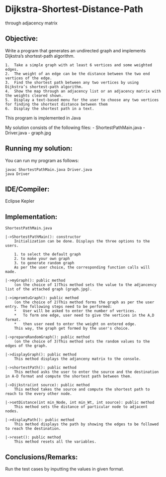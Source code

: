 Dijkstra-Shortest-Distance-Path
===============================

through adjacency matrix


Objective:	
-----------

Write a program that generates an undirected graph and implements Dijkstra’s shortest-path algorithm.

	1.	Take a simple graph with at least 6 vertices and some weighted edges.
	2.	The weight of an edge can be the distance between the two end vertices of the edge.
	3.	Find the shortest path between any two vertices by using Dijkstra’s shortest-path algorithm.
	4.	Show the map through an adjacency list or an adjacency matrix with the weights cleared shown. 
	5.	Display a text-based menu for the user to choose any two vertices for finding the shortest distance between them
	6.	Display the shortest path in a text.


This program is implemented in Java

My solution consists of the following files:
	- ShortestPathMain.java
	- Driver.java
	- graph.jpg


Running my solution:
-------------------
You can run my program as follows:

	javac ShortestPathMain.java Driver.java	
	java Driver


IDE/Compiler:	
------------
Eclipse Kepler


Implementation:
-----------------
	ShortestPathMain.java

	|->ShortestPathMain(): constructor
		Initialization can be done. Displays the three options to the users. 		
		
		1. to select the default graph
		2. to make your own graph
		3. to generate random graph
		As per the user choice, the corresponding function calls will made.

	|->myGraph(): public method
		(on the choice of 1)This method sets the value to the adjancency list of the attached graph (graph.jpg).

	|->impromtuGraph(): public method
		(on the choice of 2)This method forms the graph as per the user entry. The following steps need to be performed:
		*	User will be asked to enter the number of vertices.
		*	To form one edge, user need to give the vertices in the A,D format. 			
		*	then user need to enter the weight on entered edge.
		This way, the graph get formed by the user's choice.
		
	|->prepareRandomGraph(): public method
		(on the choice of 3)This method sets the random values to the edges of the graph.
	
	|->displayGraph(): public method
		This method displays the adjanceny matrix to the console.
	
	|->shortestPath(): public method
		This method asks the user to enter the source and the destination in A-D format and compute the shortest path between them.

	|->Dijkstra(int source): public method
		This method takes the source and compute the shortest path to reach to the every other node.

	|->setDistance(int min_Node, int min_Wt, int source): public method
		This method sets the distance of particular node to adjacent nodes.

	|->displayPath(): public method
		This method displays the path by showing the edges to be followed to reach the destination.

	|->reset(): public method
		This method resets all the variables.
		

Conclusions/Remarks:
-------------------
Run the test cases by inputting the values in given format.
